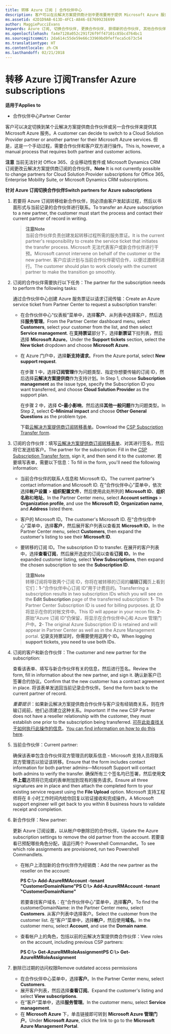 ```yaml
---
title: 转移 Azure 订阅 | 合作伙伴中心
description: 客户可以在云解决方案提供商计划中更改要用于提供 Microsoft Azure 服务的合作伙伴。 但是，这是一个手动过程，需要合作伙伴和客户双方进行操作。
ms.assetid: 42D1D9AB-613D-4FC1-A846-EE769923E699
author: MaggiePucciEvans
keywords: Azure 订阅, 切换合作伙伴, 更换合作伙伴, 获得新的合作伙伴, 其他合作伙伴
ms.openlocfilehash: fa4e7128a052c291f26f9ff47101c85bcd764bc1
ms.sourcegitcommit: 2da614c55de59e66c33969bd9feffeca5c673c54
ms.translationtype: HT
ms.contentlocale: zh-CN
ms.lasthandoff: 02/21/2018
---
```

# <a name="transfer-azure-subscriptions"></a><span data-ttu-id="01f1c-105">转移 Azure 订阅</span><span class="sxs-lookup"><span data-stu-id="01f1c-105">Transfer Azure subscriptions</span></span> 

**<span data-ttu-id="01f1c-106">适用于</span><span class="sxs-lookup"><span data-stu-id="01f1c-106">Applies to</span></span>**

-  <span data-ttu-id="01f1c-107">合作伙伴中心</span><span class="sxs-lookup"><span data-stu-id="01f1c-107">Partner Center</span></span>

<span data-ttu-id="01f1c-108">客户可以决定切换到某个云解决方案提供商合作伙伴或另一合作伙伴来提供其 Microsoft Azure 服务。</span><span class="sxs-lookup"><span data-stu-id="01f1c-108">A customer can decide to switch to a Cloud Solution Provider partner or another partner for their Microsoft Azure services.</span></span> <span data-ttu-id="01f1c-109">但是，这是一个手动过程，需要合作伙伴和客户双方进行操作。</span><span class="sxs-lookup"><span data-stu-id="01f1c-109">This is, however, a manual process that requires both partner and customer actions.</span></span>

<span data-ttu-id="01f1c-110">**注意**  当前无法针对 Office 365、企业移动性套件或 Microsoft Dynamics CRM 订阅更改云解决方案提供商订阅的合作伙伴。</span><span class="sxs-lookup"><span data-stu-id="01f1c-110">**Note**  It is not currently possible to change partners for Cloud Solution Provider subscriptions for Office 365, Enterprise Mobility Suite, or Microsoft Dynamics CRM subscriptions.</span></span>



**<span data-ttu-id="01f1c-111">针对 Azure 订阅切换合作伙伴</span><span class="sxs-lookup"><span data-stu-id="01f1c-111">Switch partners for Azure subscriptions</span></span>**

1.  <span data-ttu-id="01f1c-112">若要将 Azure 订阅转移给新合作伙伴，则必须由客户发起该过程，然后以书面形式与当前记录的合作伙伴进行联系。</span><span class="sxs-lookup"><span data-stu-id="01f1c-112">To transfer an Azure subscription to a new partner, the customer must start the process and contact their current partner of record in writing.</span></span> 

    >**<span data-ttu-id="01f1c-113">注意</span><span class="sxs-lookup"><span data-stu-id="01f1c-113">Note</span></span>**<br> <span data-ttu-id="01f1c-114">当前合作伙伴负责创建发起转移过程所需的服务票证。</span><span class="sxs-lookup"><span data-stu-id="01f1c-114">It is the current partner's responsibility to create the service ticket that initiates the transfer process.</span></span> <span data-ttu-id="01f1c-115">Microsoft 无法代表客户或新合作伙伴进行干预。</span><span class="sxs-lookup"><span data-stu-id="01f1c-115">Microsoft cannot intervene on behalf of the customer or the new partner.</span></span> <span data-ttu-id="01f1c-116">客户应该计划与当前合作伙伴密切合作，以便过渡顺利进行。</span><span class="sxs-lookup"><span data-stu-id="01f1c-116">The customer should plan to work closely with the current partner to make the transition go smoothly.</span></span>

2.  <span data-ttu-id="01f1c-117">订阅的合作伙伴需要执行以下任务：</span><span class="sxs-lookup"><span data-stu-id="01f1c-117">The partner for the subscription needs to perform the following tasks:</span></span>

    <span data-ttu-id="01f1c-118">通过合作伙伴中心创建 Azure 服务票证以请求订阅传输：</span><span class="sxs-lookup"><span data-stu-id="01f1c-118">Create an Azure service ticket from Partner Center to request a subscription transfer:</span></span>

    -   <span data-ttu-id="01f1c-119">在合作伙伴中心“仪表板”菜单中，选择**客户**、从列表中选择客户，然后选择**服务管理**。</span><span class="sxs-lookup"><span data-stu-id="01f1c-119">From the Partner Center dashboard menu, select **Customers**, select your customer from the list, and then select **Service management**.</span></span> <span data-ttu-id="01f1c-120">在**支持票证**部分下，选择**新票证**下拉列表，然后选择 **Microsoft Azure**。</span><span class="sxs-lookup"><span data-stu-id="01f1c-120">Under the **Support tickets** section, select the **New ticket** dropdown and choose **Microsoft Azure**.</span></span>

    -   <span data-ttu-id="01f1c-121">在 Azure 门户中，选择**新支持请求**。</span><span class="sxs-lookup"><span data-stu-id="01f1c-121">From the Azure portal, select **New support request**.</span></span>

        <span data-ttu-id="01f1c-122">在步骤 1 中，选择**订阅管理**作为问题类型、指定你想要传输的订阅 ID，然后选择**云解决方案提供商**作为支持计划。</span><span class="sxs-lookup"><span data-stu-id="01f1c-122">In Step 1, choose **Subscription management** as the issue type, specify the Subscription ID you want transferred, and choose **Cloud Solution Provider** as the support plan.</span></span>

        <span data-ttu-id="01f1c-123">在步骤 2 中，选择 **C–最小影响**，然后选择**其他一般问题**作为问题类型。</span><span class="sxs-lookup"><span data-stu-id="01f1c-123">In Step 2, select **C–Minimal impact** and choose **Other General Questions** as the problem type.</span></span>

        <span data-ttu-id="01f1c-124">下载[云解决方案提供商订阅转移表单](https://assets.windowsphone.com/5222c408-e546-4e01-b72a-2ec7d4c43d57/CSP_Subscription_Transfer_Form_Azure_InvariantCulture_Default.zip)。</span><span class="sxs-lookup"><span data-stu-id="01f1c-124">Download the [CSP Subscription Transfer form](https://assets.windowsphone.com/5222c408-e546-4e01-b72a-2ec7d4c43d57/CSP_Subscription_Transfer_Form_Azure_InvariantCulture_Default.zip).</span></span>

3.  <span data-ttu-id="01f1c-125">订阅的合作伙伴：填写[云解决方案提供商订阅转移表单](https://assets.windowsphone.com/5222c408-e546-4e01-b72a-2ec7d4c43d57/CSP_Subscription_Transfer_Form_Azure_InvariantCulture_Default.zip)、对其进行签名，然后将它发送给客户。</span><span class="sxs-lookup"><span data-stu-id="01f1c-125">The partner for the subscription: Fill in the [CSP Subscription Transfer form](https://assets.windowsphone.com/5222c408-e546-4e01-b72a-2ec7d4c43d57/CSP_Subscription_Transfer_Form_Azure_InvariantCulture_Default.zip), sign it, and then send it to the customer.</span></span> <span data-ttu-id="01f1c-126">若要填写表单，需要以下信息：</span><span class="sxs-lookup"><span data-stu-id="01f1c-126">To fill in the form, you'll need the following information:</span></span>

    -   <span data-ttu-id="01f1c-127">当前合作伙伴的联系人信息和 Microsoft ID。</span><span class="sxs-lookup"><span data-stu-id="01f1c-127">The current partner's contact information and Microsoft ID.</span></span> <span data-ttu-id="01f1c-128">在“合作伙伴中心”菜单中，依次选择**帐户设置** &gt; **组织配置文件**，然后使用此处所列的 **Microsoft ID**、**组织名称**和**地址**。</span><span class="sxs-lookup"><span data-stu-id="01f1c-128">In the Partner Center menu, select **Account settings** &gt; **Organization profile**, and use the **Microsoft ID**, **Organization name**, and **Address** listed there.</span></span>

    -   <span data-ttu-id="01f1c-129">客户的 Microsoft ID。</span><span class="sxs-lookup"><span data-stu-id="01f1c-129">The customer's Microsoft ID.</span></span> <span data-ttu-id="01f1c-130">在“合作伙伴中心”菜单中，选择**客户**，然后展开客户列表以查看其 **Microsoft ID**。</span><span class="sxs-lookup"><span data-stu-id="01f1c-130">In the Partner Center menu, select **Customers**, then expand the customer's listing to see their **Microsoft ID**.</span></span>

    -   <span data-ttu-id="01f1c-131">要转移的订阅 ID。</span><span class="sxs-lookup"><span data-stu-id="01f1c-131">The subscription ID to transfer.</span></span> <span data-ttu-id="01f1c-132">在展开的客户列表中，选择**查看订阅**，然后展开选定的订阅以查看**订阅 ID**。</span><span class="sxs-lookup"><span data-stu-id="01f1c-132">In the expanded customer listing, select **View Subscriptions**, then expand the chosen subscription to see the **Subscription ID**.</span></span>

    >**<span data-ttu-id="01f1c-133">注意</span><span class="sxs-lookup"><span data-stu-id="01f1c-133">Note</span></span>**<br> <span data-ttu-id="01f1c-134">转移订阅将导致两个订阅 ID，你将在被转移的订阅的**编辑订阅**页上看到它们：**1**-“合作伙伴中心订阅 ID”用于计费目的。</span><span class="sxs-lookup"><span data-stu-id="01f1c-134">Transferring a subscription results in two subscription IDs which you will see on the **Edit Subscription** page of the transferred subscription: **1**- The Partner Center Subscription ID is used for billing purposes.</span></span> <span data-ttu-id="01f1c-135">此 ID 将显示在你的对帐文件中。</span><span class="sxs-lookup"><span data-stu-id="01f1c-135">This ID will appear in your recon file.</span></span> 
    <span data-ttu-id="01f1c-136">**2**- 原始“Azure 订阅 ID”仍保留，将显示在合作伙伴中心和 Azure 管理门户中。</span><span class="sxs-lookup"><span data-stu-id="01f1c-136">**2**-  The original Azure Subscription ID is retained and will appear in Partner Center as well as in the Azure Management portal.</span></span> **<span data-ttu-id="01f1c-137">记录支持票证时，你需要使用这两个 ID。</span><span class="sxs-lookup"><span data-stu-id="01f1c-137">When logging support tickets, you need to use both IDs.</span></span>**

4.  <span data-ttu-id="01f1c-138">订阅的客户和新合作伙伴：</span><span class="sxs-lookup"><span data-stu-id="01f1c-138">The customer and new partner for the subscription:</span></span>

    <span data-ttu-id="01f1c-139">查看该表单、填写与新合作伙伴有关的信息，然后进行签名。</span><span class="sxs-lookup"><span data-stu-id="01f1c-139">Review the form, fill in information about the new partner, and sign it.</span></span> <span data-ttu-id="01f1c-140">确认新客户已签署合约协议。</span><span class="sxs-lookup"><span data-stu-id="01f1c-140">Confirm that the new customer has a contract agreement in place.</span></span> <span data-ttu-id="01f1c-141">将该表单发送回当前记录合作伙伴。</span><span class="sxs-lookup"><span data-stu-id="01f1c-141">Send the form back to the current partner of record.</span></span>

    <span data-ttu-id="01f1c-142">*重要提示*：如果新云解决方案提供商合作伙伴与客户没有经销商关系，则在传输订阅前，他们必须建立这种关系。</span><span class="sxs-lookup"><span data-stu-id="01f1c-142">*Important*: If the new CSP Partner does not have a reseller relationship with the customer, they must establish one prior to the subscription being transferred.</span></span> <span data-ttu-id="01f1c-143">[可在此处查找关于如何执行此操作的信息](https://int.msdn.microsoft.com/en-us/library/partnercenter/mt750320.aspx)。</span><span class="sxs-lookup"><span data-stu-id="01f1c-143">[You can find information on how to do this here](https://int.msdn.microsoft.com/en-us/library/partnercenter/mt750320.aspx).</span></span>

5.  <span data-ttu-id="01f1c-144">当前合作伙伴：</span><span class="sxs-lookup"><span data-stu-id="01f1c-144">Current partner:</span></span>

    <span data-ttu-id="01f1c-145">确保该表单包含合作伙伴双方管理员的联系信息 - Microsoft 支持人员将联系双方管理员以验证该转移。</span><span class="sxs-lookup"><span data-stu-id="01f1c-145">Ensure that the form includes contact information for both partner admins—Microsoft Support will contact both admins to verify the transfer.</span></span> <span data-ttu-id="01f1c-146">确保所有三个签名均已签署，然后使用**文件上载**选项将已完成的表单附加到现有的服务请求。</span><span class="sxs-lookup"><span data-stu-id="01f1c-146">Ensure all three signatures are in place and then attach the completed form to your existing service request using the **File Upload** option.</span></span> <span data-ttu-id="01f1c-147">Microsoft 支持工程师将在 8 小时工作时间内给你回复以验证接收和完成操作。</span><span class="sxs-lookup"><span data-stu-id="01f1c-147">A Microsoft support engineer will get back to you within 8 business hours to validate receipt and completion.</span></span>

6.  <span data-ttu-id="01f1c-148">新合作伙伴：</span><span class="sxs-lookup"><span data-stu-id="01f1c-148">New partner:</span></span>

    <span data-ttu-id="01f1c-149">更新 Azure 订阅设置，以从帐户中删除旧的合作伙伴。</span><span class="sxs-lookup"><span data-stu-id="01f1c-149">Update the Azure subscription settings to remove the old partner from the account.</span></span> <span data-ttu-id="01f1c-150">若要查看已预配哪些角色分配，请运行两个 Powershell Commandlet。</span><span class="sxs-lookup"><span data-stu-id="01f1c-150">To see which role assignments are provisioned, run two Powershell Commandlets.</span></span>

    -   <span data-ttu-id="01f1c-151">在帐户上添加新的合作伙伴作为经销商：</span><span class="sxs-lookup"><span data-stu-id="01f1c-151">Add the new partner as the reseller on the account:</span></span>

        **<span data-ttu-id="01f1c-152">PS C:\\&gt; Add-AzureRMAccount -tenant "CustomerDomainName"</span><span class="sxs-lookup"><span data-stu-id="01f1c-152">PS C:\\&gt; Add-AzureRMAccount -tenant "CustomerDomainName"</span></span>**

        <span data-ttu-id="01f1c-153">若要查找客户域名：在“合作伙伴中心”菜单中，选择**客户**。</span><span class="sxs-lookup"><span data-stu-id="01f1c-153">To find the customerDomainName: in the Partner Center menu, select **Customers**.</span></span> <span data-ttu-id="01f1c-154">从客户列表中选择客户。</span><span class="sxs-lookup"><span data-stu-id="01f1c-154">Select the customer from the customer list.</span></span> <span data-ttu-id="01f1c-155">在“客户”菜单中，选择**帐户**，然后使用**域名**。</span><span class="sxs-lookup"><span data-stu-id="01f1c-155">In the customer menu, select **Account**, and use the **Domain name**.</span></span>

    -   <span data-ttu-id="01f1c-156">查看帐户上的角色，包括以前的云解决方案提供商合作伙伴：</span><span class="sxs-lookup"><span data-stu-id="01f1c-156">View roles on the account, including previous CSP partners:</span></span>

        **<span data-ttu-id="01f1c-157">PS C:\\&gt; Get-AzureRMRoleAssignment</span><span class="sxs-lookup"><span data-stu-id="01f1c-157">PS C:\\&gt; Get-AzureRMRoleAssignment</span></span>**

7. <span data-ttu-id="01f1c-158">删除已过期的访问权限</span><span class="sxs-lookup"><span data-stu-id="01f1c-158">Remove outdated access permissions</span></span>

    -  <span data-ttu-id="01f1c-159">在合作伙伴中心菜单中，选择**客户**。</span><span class="sxs-lookup"><span data-stu-id="01f1c-159">In the Partner Center menu, select **Customers**.</span></span> 
    -  <span data-ttu-id="01f1c-160">展开客户列表，然后选择**查看订阅**。</span><span class="sxs-lookup"><span data-stu-id="01f1c-160">Expand the customer's listing and select **View subscriptions**.</span></span> 
    -  <span data-ttu-id="01f1c-161">在“客户”菜单中，选择**服务管理**。</span><span class="sxs-lookup"><span data-stu-id="01f1c-161">In the customer menu, select **Service management**.</span></span> 
    -  <span data-ttu-id="01f1c-162">在 **Microsoft Azure** 下，单击链接即可转到 **Microsoft Azure 管理门户**。</span><span class="sxs-lookup"><span data-stu-id="01f1c-162">Under **Microsoft Azure**, click the link to go to the **Microsoft Azure Management Portal**.</span></span>

 

 



